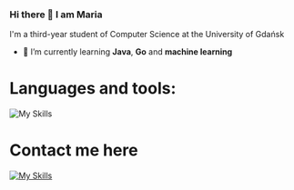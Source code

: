 ### Hi there 👋 I am Maria

I'm a third-year student of Computer Science at the University of Gdańsk

- 🌱 I’m currently learning **Java**, **Go** and **machine learning**

# Languages and tools:
![My Skills](https://skillicons.dev/icons?i=python,flask,js,express,nextjs,java,scala,go,html,css,scss,bash,react,mongodb,git,mysql,r,vscode)

# Contact me here

[![My Skills](https://skillicons.dev/icons?i=linkedin)](https://www.linkedin.com/in/mariakoren/)

